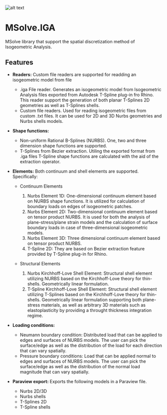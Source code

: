 ![alt text](http://mgroup.ntua.gr/wp-content/uploads/2018/05/MGroup52.png "MGroup")

# MSolve.IGA
MSolve library that support the spatial discretization method of Isogeometric Analysis.

## Features

- **Readers:** Custom file readers are supported for readding an isogeometric model from file
  * .iga File reader. Generates an isogeometric model from Isogeometric Analysis files exported from Autodesk T-Spline plug-in fro Rhino. This reader support the generation of both planar T-Splines 2D geometries as well as T-Splines shells.
  * Custom file readers. Used for reading isogeometric files from custom .txt files. It can be used for 2D and 3D Nurbs geometries and Nurbs shells models.
  
- **Shape functions:** 
  * Non-uniform Rational B-Splines (NURBS). One, two and three dimension shape functions are supported.
  * T-Splines from Bezier extraction. Utiling the exported format from .iga files T-Spline shape functions are calculated with the aid of the extraction operator.
  
- **Elements:** Both continuum and shell elements are supported. Specifically:
  * Continuum Elements
    1. Nurbs Element 1D: One-dimensional continuum element based on NURBS shape functions. It is utilized for calculation of boundary loads on edges of isogeometric patches.
    2. Nurbs Element 2D: Two-dimensional continuum element based on tensor product NURBS. It is used for both the analysis of plane-stress/plane strain models and the calculation of surface boundary loads in case of three-dimensional isogeometric models.
    3. Nurbs Element 3D: Three dimensional continuum element based on tensor product NURBS.
    4. T-Spline 2D: They are based on Bezier extraction feature provided by T-Spline plug-in for Rhino.
    
  * Structural Elements
    1. Nurbs Kirchhoff-Love Shell Element: Structural shell element utilizing NURBS based on the Kirchhoff-Love theory for thin-shells. Geometrically linear formulation.
    2. T-Spline Kirchhoff-Love Shell Element: Structural shell element utilizing T-Splines based on the Kirchhoff-Love theory for thin-shells. Geometrically linear formulation supporting both plane-stress materials, as well as arbitrary 3D materials such as elastoplasticity by providing a throught thickness integration regime.
    
- **Loading conditions:**    
  * Neumann boundary condition: Distributed load that can be applied to edges and surfaces of NURBS models. The user can pick the surface/edge as well as the distribution of the load for each direction that can vary spatially.
  * Pressure boundary conditions: Load that can be applied normal to edges and surfaces of NURBS models. The user can pick the surface/edge as well as the distribution of the normal load magnitude that can vary spatially.
  
- **Paraview export:** Exports the following models in a Paraview file.
  * Nurbs 2D/3D
  * Nurbs shells
  * T-Splines 2D
  * T-Spline shells
